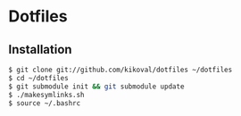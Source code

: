 Dotfiles
========

Installation
------------

``` bash
$ git clone git://github.com/kikoval/dotfiles ~/dotfiles
$ cd ~/dotfiles
$ git submodule init && git submodule update
$ ./makesymlinks.sh
$ source ~/.bashrc
```
